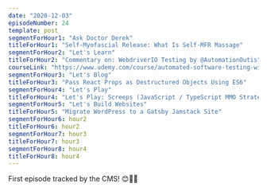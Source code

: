 ```yaml
---
date: "2020-12-03"
episodeNumber: 24
template: post
segmentForHour1: "Ask Doctor Derek"
titleForHour1: "Self-Myofascial Release: What Is Self-MFR Massage"
segmentForHour2: "Let's Learn"
titleForHour2: "Commentary on: WebdriverIO Testing by @AutomationOutis"
courseLink: "https://www.udemy.com/course/automated-software-testing-with-webdriverio/"
segmentForHour3: "Let's Blog"
titleForHour3: "Pass React Props as Destructured Objects Using ES6"
segmentForHour4: "Let's Play"
titleForHour4: "Let's Play: Screeps (JavaScript / TypeScript MMO Strategy)"
segmentForHour5: "Let's Build Websites"
titleForHour5: "Migrate WordPress to a Gatsby Jamstack Site"
segmentForHour6: hour2
titleForHour6: hour2
segmentForHour7: hour3
titleForHour7: hour3
segmentForHour8: hour4
titleForHour8: hour4
---
```


First episode tracked by the CMS! 😊👏🙌
